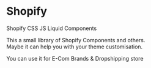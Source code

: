 # Shopify
Shopify CSS JS Liquid Components

This a small library of Shopify Components and others. <br>
Maybe it can help you with your theme customisation. 

You can use it for E-Com Brands & Dropshipping store
